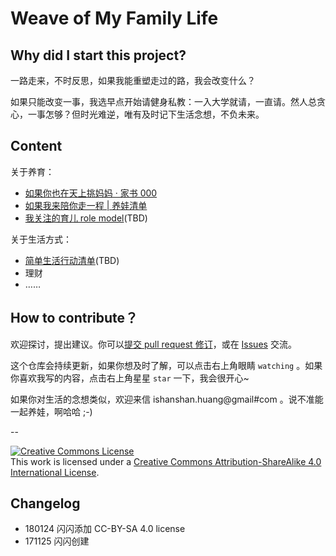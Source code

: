 # Weave of My Family Life


## Why did I start this project?


一路走来，不时反思，如果我能重塑走过的路，我会改变什么？

如果只能改变一事，我选早点开始请健身私教：一入大学就请，一直请。然人总贪心，一事怎够？但时光难逆，唯有及时记下生活念想，不负未来。

## Content

关于养育：

- [如果你也在天上挑妈妈 · 家书 000](http://ishanshan.top/murmur/LetterFamily000Baby.html) 
- [如果我来陪你走一程 | 养娃清单](https://github.com/ishanshan/ForFamily/blob/master/HbBreeding.md)
- [我关注的育儿 role model]()(TBD)


关于生活方式：

- [简单生活行动清单]()(TBD)
- 理财
- ……


## How to contribute？


欢迎探讨，提出建议。你可以[提交 pull request 修订](https://guides.github.com/activities/forking/#making-changes)，或在 [Issues](https://github.com/ishanshan/ForFamily/issues) 交流。

这个仓库会持续更新，如果你想及时了解，可以点击右上角眼睛 `watching` 。如果你喜欢我写的内容，点击右上角星星 `star` 一下，我会很开心~

如果你对生活的念想类似，欢迎来信 ishanshan.huang@gmail#com 。说不准能一起养娃，啊哈哈 ;-)

--

<a rel="license" href="http://creativecommons.org/licenses/by-sa/4.0/"><img alt="Creative Commons License" style="border-width:0" src="https://i.creativecommons.org/l/by-sa/4.0/88x31.png" /></a><br />This work is licensed under a <a rel="license" href="http://creativecommons.org/licenses/by-sa/4.0/">Creative Commons Attribution-ShareAlike 4.0 International License</a>.


## Changelog 

- 180124 闪闪添加 CC-BY-SA 4.0 license
- 171125 闪闪创建

